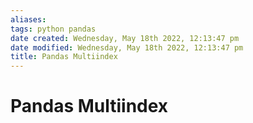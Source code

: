 ```yaml
---
aliases: 
tags: python pandas 
date created: Wednesday, May 18th 2022, 12:13:47 pm
date modified: Wednesday, May 18th 2022, 12:13:47 pm
title: Pandas Multiindex
---
```


# Pandas Multiindex

